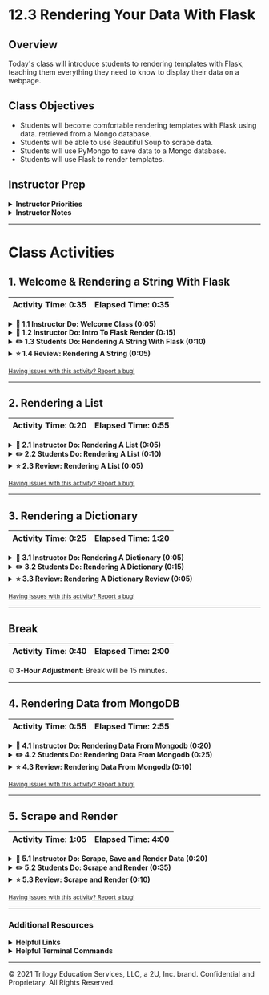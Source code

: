 # 12.3 Rendering Your Data With Flask

## Overview

Today's class will introduce students to rendering templates with Flask, teaching them everything they need to know to display their data on a webpage.

## Class Objectives

* Students will become comfortable rendering templates with Flask using data. retrieved from a Mongo database.
* Students will be able to use Beautiful Soup to scrape data.
* Students will use PyMongo to save data to a Mongo database.
* Students will use Flask to render templates.

## Instructor Prep

<details>
  <summary><strong>Instructor Priorities</strong></summary>

* Students should be able to create a Flask application that renders a static HTML template.
* Students should be able to create a Flask application that renders an HTML template with data.
* Students should be able to create a flask application that renders an HTML template with data from a Mongo database.
* Students should be able to create a flask application that combines web scraping, document databases, and templating with Flask.

</details>

<details>
  <summary><strong>Instructor Notes</strong></summary>

* You may find that this lesson falls on a weekday due to a holiday shifting the course schedule. In this case, we have provided notes within the LP that will allow you to **easily adjust the length of the lesson to fit into a weekday class**.

  * Be on the lookout for a ⏰ **3-Hour Adjustment** note at the top of activities in this Lesson Plan. If this class is being taught on a weekday, please utilize the directions found in the note. Keep in mind that breaks will be reduced from 40 minutes to the typical 15 minutes for a weekday class as well.

  * Shortening these activities could potentially limit the students' ability to finish them, so please remind them to utilize office hours to clear up any questions they may have.

* Please reference our [Student FAQ](../../../05-Instructor-Resources/README.md#Unit-12-web-scraping-and-document-databases) for answers to questions frequently asked by students of this program. If you have any recommendations for additional questions, feel free to log an issue or a pull request with your desired additions.

</details>

- - -

# Class Activities

## 1. Welcome & Rendering a String With Flask

| Activity Time:       0:35 |  Elapsed Time:      0:35  |
|---------------------------|---------------------------|

<details>
  <summary><strong>📣 1.1 Instructor Do: Welcome Class (0:05)</strong></summary>

* Open the [slideshow](https://docs.google.com/presentation/d/1BWKWJoy_Cx2WXCZnBjZKTneoZr2l90MD5DQ8-B5m7NQ/edit?usp=sharing) and use slides 1 - 3 to welcome everyone to class, and take a moment to introduce students to today's objectives.

* Explain that, at the end of today's class, we will build a server that scrapes data; saves it to a database; and then renders that data to a webpage.

* Explain that we will begin by rendering a static HTML template in Flask, and gradually work our way to serving templates whose data is from a running Mongo database.

</details>

<details>
  <summary><strong>📣 1.2 Instructor Do: Intro To Flask Render (0:15)</strong></summary>

* Open the [slideshow](https://docs.google.com/presentation/d/1BWKWJoy_Cx2WXCZnBjZKTneoZr2l90MD5DQ8-B5m7NQ/edit?usp=sharing) and use slides 3 - 6 to  go over this unit with the class.

* This demonstration introduce the basics of rendering a template with Flask.

* To begin, navigate to [Activities/Solved/01-Ins_Render_String](Activities/01-Ins_Render_String/Solved), and run: `python app.py` then visit `http://127.0.0.1:5000/` in your browser.

* Next, open [Activities/Solved/01-Ins_Render_String/app.py](Activities/01-Ins_Render_String/Solved/app.py), and change the value of the `text` argument inside `render_template`.

  * Restart the application to show the text rendered on the page has changed.

  * Emphasize that we did _not_ change the HTML.

* Explain that using **templates** allows us to dynamically configure what is displayed in a "preconfigured" (i.e., templated) web page.

  * Point out that the value of `text` is determined dynamically—we could set it equal to the result of a function call or _database query_, for example, and generate web pages reflecting the result of the query or function call.

* Explain that today's lesson will begin with a closer look at this demonstration, and proceed with exercises on:

  * Rendering collections (dicts and lists) with Flask

  * Rendering views over MongoDB with Flask

  * Scraping data into MongoDB

* Remind students that a major impetus for the use of templates is that it allows us to keep our webpage markup separate from our server logic.

  * Explain that Flask expects templates stored in a top-level directory called `templates`.

```python
/app.py
/templates
    /index.html
```

* Begin by opening `templates/index.html`.

* Point out the line containing `{{ text }}`.

  * Explain that the double brackets mark a place where we can "plug in" a variable value for `text`.

**Example `index.html`**

```html
<body>
  <div>
    <!-- Render our data -->
    <h1>{{ text }}</h1>
  </div>
</body>
```

* Remind students that we can change what is displayed in `{{ text }}` by updating the code on our server.

* Open `app.py`, and emphasize the following.

  * We must either import `render_template` from `flask`, or refer to it as `flask.render_template`.

  * We call `render_template` with _only_ the filename of the template we want to render. This is possible because we've adhered to the convention of placing our templates in the `templates` directory.

  * We pass the string `"hurricanes are a comin"` as a _keyword argument_ to `render_template`. Point out that the keyword, `text`, corresponds to the value we placed in double brackets in `index.html`. This is how the server knows what data to use to "fill out" the template.

* Make sure to point where this file lives and where it looks for files to render.

**Example `app.py`**

```python
# Dependencies
from flask import Flask, render_template

# Create Flask app
app = Flask(__name)


# Create route that renders index.html template and takes in the static string "hurricanes are a comin".
@app.route("/")
def echo():
    return render_template("index.html", text="Serving up cool text from the Flask server!!")
```

* Take a moment to demonstrate the application again, and address any remaining questions before moving on.

</details>

<details>
  <summary><strong>✏️ 1.3 Students Do: Rendering A String With Flask (0:10)</strong></summary>

* Open the [slideshow](https://docs.google.com/presentation/d/1BWKWJoy_Cx2WXCZnBjZKTneoZr2l90MD5DQ8-B5m7NQ/edit?usp=sharing) and use slides 7 and 8 to present this activity to the class.

* **Files:**

* [02-Stu_Render_String/templates/index.html](Activities/02-Stu_Render_String/Unsolved/templates/index.html)

* [02-Stu_Render_String/templates/bonus.html](Activities/02-Stu_Render_String/Unsolved/templates/bonus.html)

* [02-Stu_Render_String/app.py](Activities/02-Stu_Render_String/Unsolved/app.py)

* **Instructions:**

* Create a webpage that will return a welcome message with a name returned from your flask app.

* Add a paragraph underneath to display a hobby of your own; this will also be returned from the back end..

* Create a link to a bonus page that routes you to an entirely new static html page and also returns both your name and hobby from the back end.

* **Bonus**

* Add a link back to the home page in your bonus page.

* **Hints**

* Consult the [Flask Render Docs](http://flask.pocoo.org/docs/0.12/quickstart/#rendering-templates) for reference.

</details>

<details>
  <summary><strong>⭐ 1.4 Review: Rendering A String (0:05)</strong></summary>

* Open the [slideshow](https://docs.google.com/presentation/d/1BWKWJoy_Cx2WXCZnBjZKTneoZr2l90MD5DQ8-B5m7NQ/edit?usp=sharing) and leave slide 9 open while reviewing the activity with the class.

* Open [02-Stu_Render_String/app.py](Activities/02-Stu_Render_String/Solved/app.py) and go through the code and explaining"

  * Import libraries and setup the Flask app.

  * A name and hobby variable are declared then used later in the templates.

  * One route is set to the `/` url. This will return the `index.html` template as well as the name and hobby variables used on the web page.

  * A second route is set to the `/bonus` url. This will return the `bonus.html` template along with the same variables as the other route.

* Next, open to [02-Stu_Render_String/index.html](Activities/02-Stu_Render_String/Solved/templates/index.html) and [02-Stu_Render_String/bonus.html](Activities/02-Stu_Render_String/Solved/templates/bonus.html) in an editor, explaining:

  * The variable are placed inside curly braces and passed from the Flask app.

  * A link to the route `bonus` which will hit the route on the backend to render the `bonus.html` template.

  * A similar approach is taken on the `bonus.html` page but this time a link is added to route back to `/`.

* Answer any questions before moving on.

</details>

<sub>[Having issues with this activity? Report a bug!](https://form.jotform.com/200705887599168?activityOr=1+-+Welcome+%26+Rendering+a+String+With+Flask&lessonpageTitle=Rendering+Your+Data+With+Flask&lessonpageNumber=12.3&whereIs=DataViz-Lesson-Plans+GitHub&typeA18=https%3A%2F%2Fgithub.com%2Fcoding-boot-camp%2FDataViz-Lesson-Plans%2Fblob%2Fv1.1%2FDataviz-Lesson-Plans%2F01-Lesson-Plans%2F12-Web-Scraping-and-Document-Databases%2F3%2FLessonPlan.md)</sub>

- - -

## 2. Rendering a List

| Activity Time:       0:20 |  Elapsed Time:      0:55  |
|---------------------------|---------------------------|

<details>
  <summary><strong>📣 2.1 Instructor Do: Rendering A List (0:05)</strong></summary>

* Open the [slideshow](https://docs.google.com/presentation/d/1BWKWJoy_Cx2WXCZnBjZKTneoZr2l90MD5DQ8-B5m7NQ/edit?usp=sharing) and use slides 10 and 11 to present this unit to the class.

* Change into [Activities/03-Ins_Render_Lis/Solved](Activities/03-Ins_Render_List/Solved) and run `python app.py`.

* Explain to them that the setup is the same as rendering a string, but we will be manipulating a list instead of a simple string value. We are working our way up to rendering data from a Mongo database, and this will give you more practice with the basics.

* The main difference in this activity is we will be looping through the elements of a list. Open `app.py` to show a list can be passed and returned to a template.

```python
def index():
    team_list = ["Jumpers", "Dunkers", "Dribblers", "Passers"]
    return render_template("index.html", list=team_list)
```

* Next open the `index.html` and explain that a new syntax will allow a for loop to go through the list on the front end. This for loop will go through the list passed in the backend and create a new `<li>` for each name in the list.

```python
{% for name in list %}
  <li>{{ name }}</li>
{% endfor %}
```

* Emphasize that for code we are going to render to the page, we use the syntax: `{{ this will be displayed }}`

  * In particular, emphasize the double brackets, `{{...}}`.

* For code such as a loop, we use `{% this will not be displayed %}`

  * In particular, emphasize the "percent brackets", `{%...%}`.

  * Explain that "percent brackets" are used to implement logic within our templates.

  * Explain, to end a for loop `{% endfor %}` must be added at the end. Everything in between the percent brackets will be added to the webpage with each iteration of the loop.

* Identify the loop vs the `name` argument that will be rendered.

</details>

<details>
  <summary><strong>✏️ 2.2 Students Do: Rendering A List (0:10)</strong></summary>

* Open the [slideshow](https://docs.google.com/presentation/d/1BWKWJoy_Cx2WXCZnBjZKTneoZr2l90MD5DQ8-B5m7NQ/edit?usp=sharing) and use slides 12 and 13 to present this activity to the class.

* Run [04-Stu_Render_List/app.py](Activities/04-Stu_Render_List/Solved/app.py) in a terminal then visit local host to display what the students need to achieve. 'Explain that the server will return a list and the html page will loop through 'it and/to?' display a unique movie card for each movie in the list.

* **Files**

* [04-Stu_Render_List/index.html](Activities/04-Stu_Render_List/Unsolved/templates/index.html)

* **Instructions**

* Create a web page that will display a list of your top five favorite movies.

* Add style to your webpage by using [bootstrap cards](https://getbootstrap.com/docs/4.0/components/card/) add whatever info you like.

</details>

<details>
  <summary><strong>⭐ 2.3 Review: Rendering A List (0:05)</strong></summary>

* Open the [slideshow](https://docs.google.com/presentation/d/1BWKWJoy_Cx2WXCZnBjZKTneoZr2l90MD5DQ8-B5m7NQ/edit?usp=sharing) and leave slide 14 open while reviewing the activity with the class.

* Open [04-Stu_Render_List/templates/index.html](Activities/04-Stu_Render_List/Solved/templates/index.html) in an editor and go through the code. Be sure to explain:

  * To loop through the returned movie from the Flask app, percent brackets are used.

  * Additional code that is placed inside will also get duplicated.

  * When the server talks to a database this will be a way for a web page to create enough content.

</details>

<sub>[Having issues with this activity? Report a bug!](https://form.jotform.com/200705887599168?activityOr=2+-+Rendering+a+List&lessonpageTitle=Rendering+Your+Data+With+Flask&lessonpageNumber=12.3&whereIs=DataViz-Lesson-Plans+GitHub&typeA18=https%3A%2F%2Fgithub.com%2Fcoding-boot-camp%2FDataViz-Lesson-Plans%2Fblob%2Fv1.1%2FDataviz-Lesson-Plans%2F01-Lesson-Plans%2F12-Web-Scraping-and-Document-Databases%2F3%2FLessonPlan.md)</sub>

- - -

## 3. Rendering a Dictionary

| Activity Time:       0:25 |  Elapsed Time:      1:20  |
|---------------------------|---------------------------|

<details>
  <summary><strong>📣 3.1 Instructor Do: Rendering A Dictionary (0:05)</strong></summary>

* Open the [slideshow](https://docs.google.com/presentation/d/1BWKWJoy_Cx2WXCZnBjZKTneoZr2l90MD5DQ8-B5m7NQ/edit?usp=sharing) and use slides 15 and 16 to present this unit to the class.

* Change into [Activities/05-Ins_Render_Dict](Activities/05-Ins_Render_Dict/Solved) and run `python app.py`.

* Consider taking a minute to review lists vs dictionaries.

  * Check for understanding: "What is the difference between a list and a dict?

  * They should be able to tell you that **dictionaries have key, value pairs**.

* Explain that in this activity we are going to access the dictionary values by using dot notation.

**Example `app.py`**

```python
def index():
    player_dictionary = {"player_1": "Jessica",
                         "player_2": "Mark"}
    return render_template("index.html", dict=player_dictionary)
```

**Example `index.html`**

```html
<ul style="list-style: none;">
    <li>{{ dict.player_1 }}</li>
    <li>{{ dict.player_2 }}</li>
</ul>
```

* Check that they understand how we are accessing our data.

  * Point out the "formula" for retrieving data via dot notation: `<dict_name>.<key>`.

</details>

<details>
  <summary><strong>✏️ 3.2 Students Do: Rendering A Dictionary (0:15)</strong></summary>

* ⏰ **3-Hour Adjustment**: Reduce activity time to 10 minutes.

* Open the [slideshow](https://docs.google.com/presentation/d/1BWKWJoy_Cx2WXCZnBjZKTneoZr2l90MD5DQ8-B5m7NQ/edit?usp=sharing) and use slides 17 and 18 to present the activity to the class.

* First demo the what the students should be creating by running the [06-Stu_Render_Dict/app.py](Activities/06-Stu_Render_Dict/Solved/app.py) and going to local host on your browser.

* **Files**

* [06-Stu_Render_Dict/index.html](Activities/06-Stu_Render_Dict/Unsolved/templates/index.html)

* [06-Stu_Render_Dict/app.py](Activities/06-Stu_Render_Dict/Unsolved/app.py)

* **Instructions**

* Create a list of dictionaries that include the name and type of animal.

* Loop through the list and display an un ordered list on the webpage.

* Each line should include the name of the animal and type.

* Add some CSS styling to each list item.

</details>

<details>
  <summary><strong>⭐ 3.3 Review: Rendering A Dictionary Review (0:05)</strong></summary>

* Open the [slideshow](https://docs.google.com/presentation/d/1BWKWJoy_Cx2WXCZnBjZKTneoZr2l90MD5DQ8-B5m7NQ/edit?usp=sharing) and leave slide 19 open while reviewing the activity with the class.

* First, open up [06-Stu_Render_Dict/app.py](Activities/06-Stu_Render_Dict/Solved/app.py) and go through the code. Explaining as you go:

  * Create and setup a Flask instance.

  * Next create a list of dictionaries passed to the route.

  * Create a route that will return an `index.html` and a list of dictionaries.

* Next open up [06-Stu_Render_Dict/index.html](Activities/06-Stu_Render_Dict/Solved/templates/index.html) and go through the code. Explaining as you go:

  * Setup a for loop with the percent bracket notation.

  * Looping through a list of dictionaries is the same as any other list. Combine the dot notation to access a dictionary with the for loop to display both the name and type.

  * Finally, inline CSS is used here.  Note that using a separate CSS file will also work as long as it's referenced correctly.

</details>

<sub>[Having issues with this activity? Report a bug!](https://form.jotform.com/200705887599168?activityOr=3+-+Rendering+a+Dictionary&lessonpageTitle=Rendering+Your+Data+With+Flask&lessonpageNumber=12.3&whereIs=DataViz-Lesson-Plans+GitHub&typeA18=https%3A%2F%2Fgithub.com%2Fcoding-boot-camp%2FDataViz-Lesson-Plans%2Fblob%2Fv1.1%2FDataviz-Lesson-Plans%2F01-Lesson-Plans%2F12-Web-Scraping-and-Document-Databases%2F3%2FLessonPlan.md)</sub>

- - -

## Break

| Activity Time:       0:40 |  Elapsed Time:      2:00  |
|---------------------------|---------------------------|

⏰ **3-Hour Adjustment**: Break will be 15 minutes.

- - -

## 4. Rendering Data from MongoDB

| Activity Time:       0:55 |  Elapsed Time:      2:55  |
|---------------------------|---------------------------|

<details>
  <summary><strong>📣 4.1 Instructor Do: Rendering Data From Mongodb (0:20)</strong></summary>

* Open the [slideshow](https://docs.google.com/presentation/d/1BWKWJoy_Cx2WXCZnBjZKTneoZr2l90MD5DQ8-B5m7NQ/edit?usp=sharing) and use slides 21 and 22 to present this unit to the class.

* The following are culminating activities which introduce MongoDB.

* The first thing we need to do is get Mongo running, after which we can launch our app.

* Next, students will put into practice everything they have done so far and now render data from a Mongo database. The first step is to get Mongo up and running by following the steps below

  * In  terminal run `mongod` to start the Mongo daemon.

  * Open another terminal tab and run `mongo` to start connect to `mongod`

  * In terminal run `show databases` to confirm connection and show a list of available local databases.

* Once connection to the local Mongo database is made open [Activities/09-Ins_Render_From_Mongo/Solved](Activities/07-Ins_Render_From_Mongo/Solved), run `python app.py` and then navigate to `http://localhost:5000/` to display the rendered data from the database.

* Open [Activities/07-Ins_Render_From_Mongo/Solved/app.py](Activities/07-Ins_Render_From_Mongo/Solved/app.py) in an editor and go through the code.

  * Pymongo is imported and a Flask app is created.

  * A connection is set up to the Mongo client.

  * Connect to a database called `team_db` if the database is not already available one will be created.

  * Here, the collection is dropped to avoid the data inserting and duplicating every time the server is reset.

  * The collection will be remade each time and the documents are inserted into the collection.

```python
# Import our pymongo library, which lets us connect our Flask app to our Mongo database.
import pymongo

# Create an instance of our Flask app.
app = Flask(__name__)

# Create connection variable
conn = 'mongodb://localhost:27017'

# Pass connection to the pymongo instance.
client = pymongo.MongoClient(conn)

# Connect to a database. Will create one if not already available.
db = client.team_db

# Drops collection if available to remove duplicates
db.team.drop()

# Creates a collection in the database and inserts two documents
db.team.insert_many(
    [
        {
            'player': 'Jessica',
            'position': 'Point Guard'
        },
        {
            'player': 'Mark',
            'position': 'Center'
        }
    ]
)
```

* Students may get distracted by the details of creating our client, db and collection, so be sure to check for understanding on these points in particular.

* Next, let's break down our view. Retrieve the documents from the Mongo database.

```python
# Set route
@app.route('/')
def index():
    # Store the entire team collection in a list
    teams = list(db.team.find())
    print(teams)

    # Return the template with the teams list passed in
    return render_template('index.html', teams=teams)
```

* Finally, comment out the inserted data, re-run the `python app.py` and navigate back to `http://localhost:5000/` to show that instead of the data available on the Flask app it is retrieved from the Mongo database.

</details>

<details>
  <summary><strong>✏️ 4.2 Students Do: Rendering Data From Mongodb (0:25)</strong></summary>

* ⏰ **3-Hour Adjustment**: Reduce activity time to 20 minutes.

* Open the [slideshow](https://docs.google.com/presentation/d/1BWKWJoy_Cx2WXCZnBjZKTneoZr2l90MD5DQ8-B5m7NQ/edit?usp=sharing) and use slides 23 and 24 to present this activity to the class.

* Preview the solution in  [10-Stu_Render_From_Mongo/Solved](Activities/08-Stu_Render_From_Mongo/Solved) to the students. Make sure to remind students that they need to have `mongod` running in a terminal.

* **Files**

* [10-Stu_Render_From_Mongo/app.py](Activities/08-Stu_Render_From_Mongo/Unsolved/app.py)

* [10-Stu_Render_From_Mongo/template/index.html](Activities/08-Stu_Render_From_Mongo/Unsolved/templates/index.html)

* **Instructions**

  * Create a file called `insert_data.py` and setup a connection to mongo using pymongo.

  * Next, insert at least five store items that each include, type, cost, and stock into a mongo databases and collection.

  * Run the file (Why would we not want this in the app.py file?).

  * Setup a Flask app that makes a connection to the database and collection you created.

  * Return to a list of all the full inventory.

  * Display the type of item and cost of the item on the webpage.

* **Bonus**

  * Display cost for each item by (cost \* stock).

* **Hints**

  * Use [bootstrap cards](https://getbootstrap.com/docs/4.0/components/card/) to clean up the look.

</details>

<details>
  <summary><strong>⭐ 4.3 Review: Rendering Data From Mongodb (0:10)</strong></summary>

* Open the [slideshow](https://docs.google.com/presentation/d/1BWKWJoy_Cx2WXCZnBjZKTneoZr2l90MD5DQ8-B5m7NQ/edit?usp=sharing) and leave slide 25 open while reviewing the activity with the class.

* Open [08-Stu_Render_From_Mongo/Solved](Activities/08-Stu_Render_From_Mongo/Solved) and first navigate to the `insert_data.py` file in an editor. Go through the code explaining:

  * This file will insert the data once to avoid duplication. If the code remained on the Flask app, the data would be inserted every time the server was re-run.

  * The connection to a mongo db and collection is made and data inserted.

* Next navigate to `app.py` and go through the code, explaining:

  * A connection is made to mongo db and collection.

  * When the "/" is hit on the browser a query is performed on the collection to return and list all the results.

  * Finally the list from the db is passed to be used by the `index.html` on the front end.

* Lastly, navigate to `index.html` and explain:

  * A for loop is set up to go through the list served from the backend.

  * Dot notation is used access the index of the dictionary.

  * For the bonus, math can be performed inside the curly braces.

</details>

<sub>[Having issues with this activity? Report a bug!](https://form.jotform.com/200705887599168?activityOr=4+-+Rendering+Data+from+MongoDB&lessonpageTitle=Rendering+Your+Data+With+Flask&lessonpageNumber=12.3&whereIs=DataViz-Lesson-Plans+GitHub&typeA18=https%3A%2F%2Fgithub.com%2Fcoding-boot-camp%2FDataViz-Lesson-Plans%2Fblob%2Fv1.1%2FDataviz-Lesson-Plans%2F01-Lesson-Plans%2F12-Web-Scraping-and-Document-Databases%2F3%2FLessonPlan.md)</sub>

- - -

## 5. Scrape and Render

| Activity Time:       1:05 |  Elapsed Time:      4:00  |
|---------------------------|---------------------------|

<details>
  <summary><strong>📣 5.1 Instructor Do: Scrape, Save and Render Data (0:20)</strong></summary>

* Open the [slideshow](https://docs.google.com/presentation/d/1BWKWJoy_Cx2WXCZnBjZKTneoZr2l90MD5DQ8-B5m7NQ/edit?usp=sharing) and use slides 26 and 27 to present this unit to the class.

* This is the culminating activity where they will scrape a url, insert the data into Mongo, query it on the server, and render the query results on the page.

* This activity is similar to the previous one, with the additional requirement of web scraping.

* Change into [Activities/09-Ins_Scrape_And_Render](Activities/09-Ins_Scrape_And_Render/Solved), and run `python app.py`

* Open up `http://localhost:5000/` and click the Find Awesome Deals button.

* This button calls our `scrape_phone.py` file, which does just that: scrapes a phone listing from an online shopping site and saves the results to a Mongo database.

* After you scrape, your path will say `/scrape`. Click back to go back to the index route to see the data that was scraped.

* Open [09-Ins_Scrape_And_Render/app.py](Activities/09-Ins_Scrape_And_Render/Solved/app.py) and go through the code explaining:

  * There is a new library being used called `flask_pymongo`. Documentation can be found at <https://flask-pymongo.readthedocs.io/en/latest/>. As defined by the docs _Flask-PyMongo bridges Flask and PyMongo, so that you can use Flask’s normal mechanisms to configure and connect to MongoDB._

  * There are similarities here to previous examples, but a few key differences that you should review.

```python
from flask import Flask, render_template, redirect
from flask_pymongo import PyMongo

app = Flask(__name__)

# Use flask_pymongo to set up mongo connection
app.config["MONGO_URI"] = "mongodb://localhost:27017/phone_app"
mongo = PyMongo(app)

# Or set inline
# mongo = PyMongo(app, uri="mongodb://localhost:27017/phone_app")

@app.route('/')
def index():
    # find one document from our mongo db and return it.
    listings = mongo.db.listings.find_one()
    # pass that listing to render_template
    return render_template("index.html", listings=listings)

# set our path to /scrape
@app.route("/scrape")
def scraper():
    # create a listings database
    listings = mongo.db.listings
    # call the scrape function in our scrape_phone file. This will scrape and save to mongo.
    listings_data = scrape_phone.scrape()
    # update our listings with the data that is being scraped.
    listings.update_one(
        {},
        {"$set":listings_data},
        upsert=True
    )
    # return a message to our page so we know it was successful.
    return redirect("/", code=302)
```

* Next, open [09-Ins_Scrape_And_Render/scrape_phone.py](Activities/09-Ins_Scrape_And_Render/Solved/scrape_phone.py) and go through the code explaining:

  * Import dependencies that allow for web scraping.

  * The Scraped function retrieves the HTML page, then parses with Beautiful Soup.

  * The scrape function the will retrieve a headline, price and number of reviews from the Beautiful Soup object.

  * Finally, this object will be stored in a dictionary.

```python
# Automates browser actions
from splinter import Browser

# Parses the html
from bs4 import BeautifulSoup
import pandas as pd

# For scraping with Chrome
from webdriver_manager.chrome import ChromeDriverManager


def scrape():
    # Setup splinter
    executable_path = {'executable_path': ChromeDriverManager().install()}
    browser = Browser('chrome', **executable_path, headless=False)

    # Set an empty dict for listings that we can save to Mongo
    listings = {}
    # The url we want to scrape
    url = "https://webscraper.io/test-sites/e-commerce/allinone/phones/touch"
    # Call visit on our browser and pass in the url we want to scrape
    browser.visit(url)
    # Let it sleep for 1 second
    time.sleep(1)
    # Return all of the html on our page
    html = browser.html
    # Create a BeautifulSoup object, pass in our HTML, and call 'html.parser'
    soup = BeautifulSoup(html, "html.parser")

    # Build our dictionary for headline, price and neighborhood from our scraped data.
    listings["headline"] = soup.find("a", class_="title").get_text()
    listings["price"] = soup.find("h4", class_="price").get_text()
    listings["reviews"] = soup.find("p", class_="pull-right").get_text()

    # Quit the browser
    browser.quit()

    # Return our dictionary
    return listings
```

* Take a moment to emphasize how we add keys to dictionaries, as we do with `listings` towards the end of `scrape`.

</details>

<details>
  <summary><strong>✏️ 5.2 Students Do: Scrape and Render (0:35)</strong></summary>

* ⏰ **3-Hour Adjustment**: Skip this **Students Do** activity and continue on to the review activity.

* Open the [slideshow](https://docs.google.com/presentation/d/1BWKWJoy_Cx2WXCZnBjZKTneoZr2l90MD5DQ8-B5m7NQ/edit?usp=sharing) and use slides 28 and 29 to present this activity to the class.

* Demo the activity by running [10-Stu_Scrape_Weather/app.py](Activities/10-Stu_Scrape_Weather/Solved/app.py) in terminal and navigating to localhost in a browser. Explain to students that every time the button is clicked the weather in Costa Rica will be scraped, stored in a database and returned to the webpage.

* **Files:**

  * [10-Stu_Scrape_Weather/templates/index.html](Activities/10-Stu_Scrape_Weather/Unsolved/templates/index.html)

  * [10-Stu_Scrape_Weather/app.py](Activities/10-Stu_Scrape_Weather/Unsolved/app.py)

  * [10-Stu_Scrape_Weather/scrape_costa.py](Activities/10-Stu_Scrape_Weather/Unsolved/scrape_costa.py)

* **Instructions**

* [10-Stu_Scrape_Weather/README.md](Activities/10-Stu_Scrape_Weather/README.md)

</details>

<details>
  <summary><strong>⭐ 5.3 Review: Scrape and Render (0:10)</strong></summary>

* ⏰ **3-Hour Adjustment**: This review activity is now an **Everyone Do**.

* Open the [slideshow](https://docs.google.com/presentation/d/1BWKWJoy_Cx2WXCZnBjZKTneoZr2l90MD5DQ8-B5m7NQ/edit?usp=sharing) and leave slide 30 open while reviewing the activity with the class.

  * Spend only 20 minutes on this activity.

  * Use the review section as guidance for talking points as you live-code along with the students.

  * Be sure to take your time and answer all student questions along the way.

* Start by reviewing [Activities/10-Stu_Scrape_Weather/scrape_costa.py](Activities/10-Stu_Scrape_Weather/Solved/scrape_costa.py) first. Go through the code explaining:

  * The `scrape_costa` function contains all of the code to scrape the website and return a Python dictionary of the data.

  * The sleep timer is used to wait for the page to load.

    ```python
    time.sleep(1)
    ```

  * The average temperatures are located in a div tag with the id of `weather`.

    ```python
    avg_temps = soup.find('div', id='weather')
    ```

  * The min and max temps can be found by searching for the strong tags within the weather div.

    ```python
    # Get the min avg temp
    min_temp = avg_temps.find_all('strong')[0].text

    # Get the max avg temp
    max_temp = avg_temps.find_all('strong')[1].text
    ```

  * For the bonus, the image src is a relative path that needs to be joined with the base url.

    ```python
    # BONUS: Find the src for the sloth image
    relative_image_path = soup.find_all('img')[2]["src"]
    sloth_img = url + relative_image_path
    ```

  * A dictionary is used to store the values found during scraping.

    ```python
    # Store data in a dictionary
    costa_data = {
        "sloth_img": sloth_img,
        "min_temp": min_temp,
        "max_temp": max_temp
    }
    ```

  * The browser can be closed after all of the data has been scraped.

  * Finally, the data is returned as a Python dictionary.

    ```python
    # Return results
    return costa_data
    ```

* Next, open [10-Stu_Scrape_Weather/app.py](Activities/10-Stu_Scrape_Weather/Solved/app.py) and explain the following:

  * A database connection is made using PyMongo.
    ```python
    # Use PyMongo to establish Mongo connection
    mongo = PyMongo(app, uri="mongodb://localhost:27017/weather_app")
    ```

  * The first route will default to the `index.html` page.

  * The data for the homepage is retrieved from the mongo database collection.

  * The Flask `render_template` function is used to insert the temperature data into the homepage.

    ```python
    # Route to render index.html template using data from Mongo
    @app.route("/")
    def home():

        # Find one record of data from the mongo database
        destination_data = mongo.db.collection.find_one()

        # Return template and data
        return render_template("index.html", vacation=destination_data)
    ```

  * The `/scrape` route is used to scrape the external webpage and store the data in mongo.

    ```python
    # Route that will trigger the scrape function
    @app.route("/scrape")
    def scrape():

        # Run the scrape function
        costa_data = scrape_costa.scrape_info()

        # Insert/update the record
        mongo.db.collection.update_one({}, {"$set":costa_data}, upsert=True)

        # Redirect back to home page
        return redirect("/")
    ```

* Lastly, open  [10-Stu_Scrape_Weather/index.html](Activities/10-Stu_Scrape_Weather/Solved/templates/index.html) to show how the data is inserted into the HTML using the templating system.

  ```html
  <img src="{{ vacation.sloth_img }}" alt="Sloth">
  <h2>The typical weather in Costa Rica is:</h2>
  <h3>Max Temp: {{ vacation.max_temp }}</h3>
  <h3>Min Temp: {{ vacation.min_temp }}</h3>
  ```

* Encourage students to rework this problem as it will help them with the homework assignment.

* Remind students that next week they will begin work on their second project.

  * Each student will need to submit their preferred project track (finance, healthcare, or custom) to their instructor before leaving for the night.

* Take a moment to answer any remaining questions before slacking out the solution and dismissing class.

</details>

<sub>[Having issues with this activity? Report a bug!](https://form.jotform.com/200705887599168?activityOr=5+-+Scrape+and+Render&lessonpageTitle=Rendering+Your+Data+With+Flask&lessonpageNumber=12.3&whereIs=DataViz-Lesson-Plans+GitHub&typeA18=https%3A%2F%2Fgithub.com%2Fcoding-boot-camp%2FDataViz-Lesson-Plans%2Fblob%2Fv1.1%2FDataviz-Lesson-Plans%2F01-Lesson-Plans%2F12-Web-Scraping-and-Document-Databases%2F3%2FLessonPlan.md)</sub>

- - -

### Additional Resources

<details>
  <summary><strong>Helpful Links</strong></summary>

* [Flask Render Docs](http://flask.pocoo.org/docs/0.12/quickstart/#rendering-templates)
* [Manage Mongod Processes](https://docs.mongodb.com/manual/tutorial/manage-mongodb-processes/)
* [mongo vs mongod](https://stackoverflow.com/questions/4883045/mongodb-difference-between-running-mongo-and-mongod-databases)
* [pymongo docs](https://api.mongodb.com/python/current/)
* [splinter docs](https://splinter.readthedocs.io/en/latest/)

</details>

<details>
  <summary><strong>Helpful Terminal Commands</strong></summary>

* Find instances of Mongo `ps aux | grep mongod`
* Kill process `kill -9 [pid]`
* Drop Mongo Database `use <db name here>` then `db.runCommand( { dropDatabase: 1 } )`

</details>

- - -

© 2021 Trilogy Education Services, LLC, a 2U, Inc. brand. Confidential and Proprietary. All Rights Reserved.
